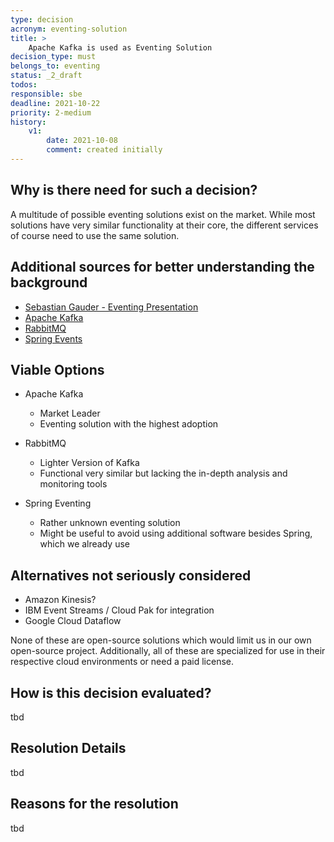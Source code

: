 ```yaml
---
type: decision
acronym: eventing-solution
title: >
    Apache Kafka is used as Eventing Solution
decision_type: must
belongs_to: eventing
status: _2_draft
todos:
responsible: sbe
deadline: 2021-10-22
priority: 2-medium
history:
    v1:
        date: 2021-10-08
        comment: created initially  
---
```


## Why is there need for such a decision?

A multitude of possible eventing solutions exist on the market. While most solutions have very similar
functionality at their core, the different services of course need to use the same solution.

## Additional sources for better understanding the background

* [Sebastian Gauder - Eventing Presentation](https://www.doag.org/formes/pubfiles/9948769/2018-NN-Sebastian_Gauder-Eventing_mit_Apache_Kafka__Haben_ist_besser_als_Brauchen-Praesentation.pdf)
* [Apache Kafka](https://kafka.apache.org/)
* [RabbitMQ](https://www.rabbitmq.com/)
* [Spring Events](https://www.baeldung.com/spring-events)

## Viable Options

* Apache Kafka
    * Market Leader
    * Eventing solution with the highest adoption

* RabbitMQ
    * Lighter Version of Kafka
    * Functional very similar but lacking the in-depth analysis and monitoring tools

* Spring Eventing
    * Rather unknown eventing solution
    * Might be useful to avoid using additional software besides Spring, which we already use 

## Alternatives not seriously considered

* Amazon Kinesis?
* IBM Event Streams / Cloud Pak for integration
* Google Cloud Dataflow

None of these are open-source solutions which would limit us in our own open-source project.
Additionally, all of these are specialized for use in their respective cloud environments or need a paid license.

## How is this decision evaluated?

tbd
 
## Resolution Details

tbd

## Reasons for the resolution

tbd
